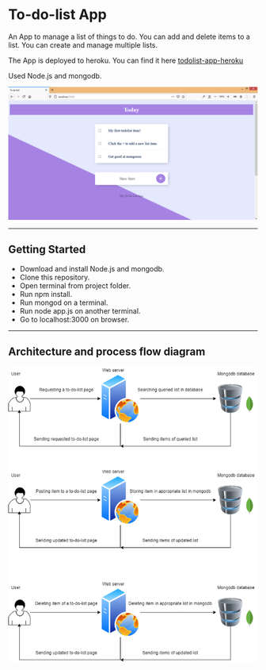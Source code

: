 # To-do-list App

An App to manage a list of things to do. You can add and delete items to a list. You can create and manage multiple lists.

The App is deployed to heroku. You can find it here [todolist-app-heroku](https://radiant-earth-19029.herokuapp.com/)

Used Node.js and mongodb.

![todolist-img](snapshot.png)

---

## Getting Started

- Download and install Node.js and mongodb.
- Clone this repository.
- Open terminal from project folder.
- Run npm install.
- Run mongod on a terminal.
- Run node app.js on another terminal.
- Go to localhost:3000 on browser.

---

## Architecture and process flow diagram

![flow-diagram](./flow-diagram.png)
